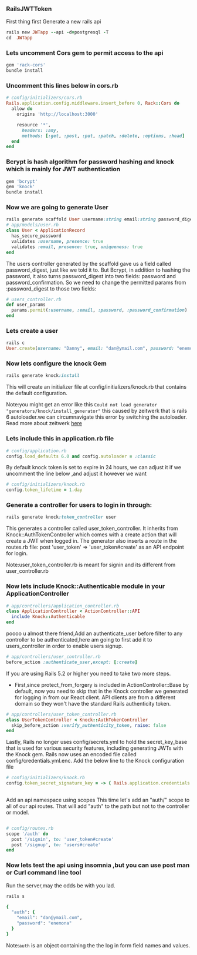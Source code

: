 ### RailsJWTToken
First thing first Generate a new rails api
````ruby 
rails new JWTapp --api -d=postgresql -T
cd  JWTapp
````
### Lets uncomment Cors gem to permit access to the api
````ruby 
gem 'rack-cors'
bundle install
````
### Uncomment this lines below in cors.rb
````ruby 
# config/initializers/cors.rb
Rails.application.config.middleware.insert_before 0, Rack::Cors do
  allow do
    origins 'http://localhost:3000'

    resource '*',
      headers: :any,
      methods: [:get, :post, :put, :patch, :delete, :options, :head]
  end
end
````

### Bcrypt is hash algorithm  for password hashing and knock which is mainly for JWT authentication
````ruby 
gem 'bcrypt'
gem 'knock'
bundle install
````
### Now we are going to generate User

````ruby 
rails generate scaffold User username:string email:string password_digest:string
# app/models/user.rb 
class User < ApplicationRecord
  has_secure_password
  validates :username, presence: true
  validates :email, presence: true, uniqueness: true
end
````


The users controller generated by the scaffold gave us a field called password_digest, just like we told it to. But Bcrypt, in addition to hashing the password, it also turns password_digest into two fields: password and password_confirmation. So we need to change the permitted params from :password_digest to those two fields:
````ruby 
# users_controller.rb 
def user_params
  params.permit(:username, :email, :password, :password_confirmation)
end

````
### Lets create a user
````ruby
rails c
User.create(username: "Danny", email: "dan@ymail.com", password: "enemona", password_confirmation: "enemona")
````
### Now lets configure the knock Gem
````ruby 
rails generate knock:install
````
This will create an initializer file at config/initializers/knock.rb that contains the default configuration. 

Note:you might get an error like this `Could not load generator "generators/knock/install_generator"` this caused by zeitwerk that is rails 6 autoloader.we can circumnavigate this error by switching the autoloader.
Read more about zeitwerk [here](https://medium.com/cedarcode/understanding-zeitwerk-in-rails-6-f168a9f09a1f) 
### Lets include this in  application.rb file
````ruby 
# config/application.rb 
config.load_defaults 6.0 and config.autoloader = :classic
````

By default knock token is set to expire in 24 hours, we can adjust it if we uncomment the line below ,and adjust it however we want 
````ruby 
# config/initializers/knock.rb 
config.token_lifetime = 1.day
````
### Generate a controller for users to login in through:
````ruby 
rails generate knock:token_controller user
````
This generates a controller called user_token_controller. It inherits from Knock::AuthTokenController which comes with a create action that will create a JWT when logged in. The generator also inserts a route in the routes.rb file: post 'user_token' => 'user_token#create' as an API endpoint for login.

Note:user_token_controller.rb is meant for signin and its different from user_controller.rb
### Now lets include Knock::Authenticable module in your ApplicationController 
````ruby 
# app/controllers/application_controller.rb 
class ApplicationController < ActionController::API
  include Knock::Authenticable
end
````
poooo u almost there friend,Add an authenticate_user before filter to any controller to be authenticated,here am going to first add it to users_controller in order to enable users signup.
````ruby 
# app/controllers/user_controller.rb 
before_action :authenticate_user,except: [:create]

````
If you are using Rails 5.2 or higher you need to take two more steps.
- First,since protect_from_forgery is included in ActionController::Base by default, now you need to skip that in the Knock controller we generated for logging in from our React client. API clients are from a different domain so they won't have the standard Rails authenticity token.

````ruby 
# app/controllers/user_token_controller.rb
class UserTokenController < Knock::AuthTokenController
  skip_before_action :verify_authenticity_token, raise: false
end  
````
Lastly, Rails no longer uses config/secrets.yml to hold the secret_key_base that is used for various security features, including generating JWTs with the Knock gem. Rails now uses an encoded file called config/credentials.yml.enc. Add the below line to the Knock configuration file
````ruby 
# config/initializers/knock.rb 
config.token_secret_signature_key = -> { Rails.application.credentials.secret_key_base }
  
````
Add an api namespace using scopes
This time let's add an "auth/" scope to all of our api routes. That will add "auth" to the path but not to the controller or model.
````ruby 

# config/routes.rb 
scope '/auth' do
  post '/signin', to: 'user_token#create'
  post '/signup', to: 'users#create'
end
````
### Now lets test the api using insomnia ,but you can use post man or Curl command line tool
Run the server,may the odds be with you lad.
````ruby 
rails s
````
````ruby 
{
  "auth": {
    "email": "dan@ymail.com",
    "password": "enemona"
  }
}
````
Note:`auth` is  an object containing the the log in form field names and values.
